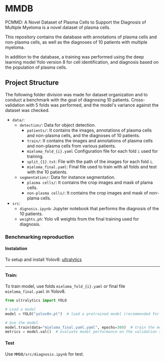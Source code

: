 # MMDB
PCMMD: A Novel Dataset of Plasma Cells to Support the Diagnosis of Multiple Myeloma is a novel dataset of plasma cells.

This repository contains the database with annotations of plasma cells and non-plasma cells, as well as the diagnoses of 10 patients with multiple myeloma.

In addition to the database, a training was performed using the deep learning model Yolo version 8 for cell identification, and diagnosis based on the population of plasma cells.

## Project Structure

The following folder division was made for dataset organization and to conduct a benchmark with the goal of diagnosing 10 patients. Cross-validation with 5 folds was performed, and the model's variance against the dataset was checked.

- `data/`:
  - `detection/`: Data for object detection.
    - `patients/`: It contains the images, annotations of plasma cells and non-plasma cells, and the diagnoses of 10 patients.
    - `train/`:  It contains the images and annotations of plasma cells and non-plasma cells from various patients.
    - `mieloma_fold_{i}.yaml` Configuration file for each fold `i` used for training.
    - `split_{1}.txt`: File with the path of the images for each fold `i`.
    - `mieloma_final.yaml`: Final file used to train with all folds and test with the 10 patients.
  - `segmentation/`: Data for instance segmentation.
    - `plasma cells/`: It contains the crop images and mask of plama cells.
    - `non-plasma cells/`: It contains the crop images and mask of non-plama cells.
- `src`:
  - `dignosis.ipynb`: Jupyter notebook that performs the diagnosis of the 10 patients.
  - `weights.ph`: Yolo v8 weights from the final training used for diagnosis.



### Benchmarking reproduction

#### Instalation

To setup and install Yolov8: [ultralytics](https://github.com/ultralytics/ultralytics)

---

#### Train:

To train model, use folds `mieloma_fold_{i}.yaml` or final file `mieloma_final.yaml` in Yolov8.

```python
from ultralytics import YOLO

# Load a model
model = YOLO("yolov8n.pt")  # load a pretrained model (recommended for training)

# Use the model
model.train(data="mieloma_final.yaml.yaml", epochs=300)  # train the model
metrics = model.val()  # evaluate model performance on the validation set

```



#### Test

Use `MMDB/src/diagnosis.ipynb` for test.

